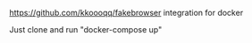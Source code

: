 https://github.com/kkoooqq/fakebrowser integration for docker

Just clone and run "docker-compose up"

